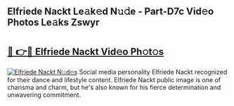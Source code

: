 ## Elfriede Nackt Le𝚊k𝚎d N𝚞𝚍e - Part-D7c Vid𝚎o Photos Le𝚊ks Zswyr

# <h2><a href="http://fb1pxs.evod.top/?m=Elfriede+Nackt">🔗 👉🔴 Elfriede Nackt Vid𝚎o Ph𝚘t𝚘s</a></h2>

[![Elfriede Nackt N𝚞d𝚎s](https://i.imgur.com/8V9OHl7.gif)](http://fb1pxs.evod.top/?m=Elfriede+Nackt)
Social media personality Elfriede Nackt recognized for their dance and lifestyle content. Elfriede Nackt public image is one of charisma and charm, but he's also known for his fierce determination and unwavering commitment. 
